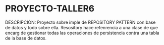# PROYECTO-TALLER6
DESCRIPCIÓN:  Proyecto  sobre imple  de REPOSITORY PATTERN con base de datos y todo sobre ella.  Resository hace refenrencia a una clase de que encarg
de gestionar todas las operaciones de persistencia contra una tabla de la base de datos. 
